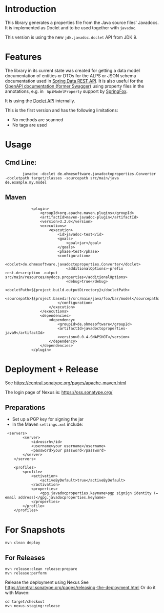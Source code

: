 # Introduction

This library generates a properties file from the Java source files' Javadocs. It is implemented as 
Doclet and to be used together with `javadoc`.

This version is using the new `jdk.javadoc.doclet` API from JDK 9.

# Features

The library in its current state was created for getting a data model documentation of entities or DTOs for the 
ALPS or JSON schema documentation used in [Spring Data REST API](https://docs.spring.io/spring-data/rest/docs/current/reference/html/#metadata.alps.descriptions). It is also useful for the
[OpenAPI documentation (former Swagger)](https://github.com/OAI/OpenAPI-Specification/blob/master/versions/3.0.0.md) using 
property files in the annotations, e.g. in ` ApiModelProperty` support by [SpringFox](https://springfox.github.io/springfox/).

It is using the [Doclet API](https://docs.oracle.com/javase/6/docs/jdk/api/javadoc/doclet/index.html) internally.

This is the first version and has the following limitations:

* No methods are scanned
* No tags are used

# Usage

## Cmd Line:

```
        javadoc -doclet de.ohmesoftware.javadoctoproperties.Converter -docletpath target/classes -sourcepath src/main/java de.example.my.model
```

## Maven

```
            <plugin>
                <groupId>org.apache.maven.plugins</groupId>
                <artifactId>maven-javadoc-plugin</artifactId>
                <version>3.2.0</version>
                <executions>
                    <execution>
                        <id>javadoc-test</id>
                        <goals>
                            <goal>jar</goal>
                        </goals>
                        <phase>test</phase>
                        <configuration>
                            <doclet>de.ohmesoftware.javadoctoproperties.Converter</doclet>
                            <additionalOptions>-prefix rest.description -output src/main/resources/mydocs.properties</additionalOptions>
                            <debug>true</debug>
                            <docletPath>${project.build.outputDirectory}</docletPath>
                            <sourcepath>${project.basedir}/src/main/java/foo/bar/model</sourcepath>
                        </configuration>
                    </execution>
                </executions>
                <dependencies>
                    <dependency>
                        <groupId>de.ohmesoftware</groupId>
                        <artifactId>javadoctoproperties-java9</artifactId>
                        <version>0.0.4-SNAPSHOT</version>
                    </dependency>
                </dependencies>
            </plugin>
```

# Deployment + Release

See https://central.sonatype.org/pages/apache-maven.html

The login page of Nexus is: https://oss.sonatype.org/

## Preparations

* Set up a PGP key for signing the jar
* In the Maven `settings.xml` include:

```
 <servers>
        <server>
            <id>ossrh</id>
            <username>your username</username>
            <password>your password</password>
        </server>
    </servers>

    <profiles>
        <profile>
            <activation>
                <activeByDefault>true</activeByDefault>
            </activation>
            <properties>
                <gpg.javadocproperties.keyname>pgp signign identity (= email address)</gpg.javadocproperties.keyname>
            </properties>
        </profile>
    </profiles>
```

# For Snapshots

    mvn clean deploy

## For Releases

```
mvn release:clean release:prepare
mvn release:perform
```

Release the deployment using Nexus See https://central.sonatype.org/pages/releasing-the-deployment.html
Or do it with Maven:

```
cd target/checkout
mvn nexus-staging:release
```
